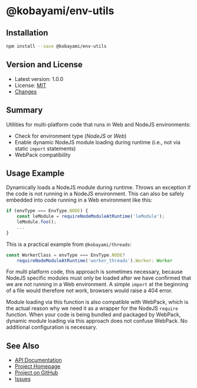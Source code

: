 # @kobayami/env-utils

## Installation

```sh
npm install --save @kobayami/env-utils
```

## Version and License

- Latest version: 1.0.0
- License: [MIT](https://kobayami.github.io/env-utils/LICENSE.md)
- [Changes](https://kobayami.github.io/env-utils/CHANGES.md)

## Summary

Utilities for multi-platform code that runs in Web and NodeJS environments:

- Check for environment type (_NodeJS_ or _Web_)
- Enable dynamic NodeJS module loading during runtime (i.e., not via static `import` statements)
- WebPack compatibility

## Usage Example

Dynamically loads a NodeJS module during runtime.
Throws an exception if the code is not running in a NodeJS environment.
This can also be safely embedded into code running in a Web environment like this:

```ts
if (envType === EnvType.NODE) {
    const leModule = requireNodeModuleAtRuntime('leModule');
    leModule.foo();
    ...
}
```

This is a practical example from `@kobayami/threads`:

```ts
const WorkerClass = envType === EnvType.NODE?
    requireNodeModuleAtRuntime('worker_threads').Worker: Worker
```

For multi platform code, this approach is sometimes necessary,
because NodeJS specific modules must only be loaded after we have confirmed
that we are not running in a Web environment.
A simple `import` at the beginning of a file would therefore not work,
browsers would raise a 404 error.

Module loading via this function is also compatible with WebPack, which is
the actual reason why we need it as a wrapper for the NodeJS `require` function.
When your code is being bundled and packaged by WebPack, dynamic module loading
via this approach does not confuse WebPack. No additional configuration is necessary.

## See Also

- [API Documentation](https://kobayami.github.io/env-utils/docs/modules.html)
- [Project Homepage](https://kobayami.github.io/env-utils)
- [Project on GitHub](https://github.com/kobayami/env-utils)
- [Issues](https://github.com/kobayami/env-utils/issues)
